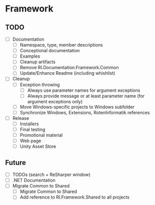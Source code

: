 # Framework

## TODO

- [ ] Documentation
  - [ ] Namespace, type, member descriptions
  - [ ] Conceptional documentation
  - [ ] Examples
  - [ ] Cleanup artifacts
  - [ ] Remove RI.Documentation.Framework.Common
  - [ ] Update/Enhance Readme (including whishlist)
- [ ] Cleanup
  - [ ] Exception throwing
    - [ ] Always use parameter names for argument exceptions
    - [ ] Always provide message or at least parameter name (for argument exceptions only)
  - [ ] Move Windows-specific projects to Windows subfolder
  - [ ] Synchronize Windows, Extensions, RotenInformatik references
- [ ] Release
  - [ ] Installers
  - [ ] Final testing
  - [ ] Promotional material
  - [ ] Web page
  - [ ] Unity Asset Store

## Future

- [ ] TODOs (search + ReSharper window)
- [ ] .NET Documentation
- [ ] Migrate Common to Shared
  - [ ] Migrate Common to Shared
  - [ ] Add reference to RI.Framework.Shared to all projects
